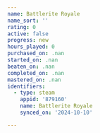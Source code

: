 ```yaml
---
name: Battlerite Royale
name_sort: ''
rating: 0
active: false
progress: new
hours_played: 0
purchased_on: .nan
started_on: .nan
beaten_on: .nan
completed_on: .nan
mastered_on: .nan
identifiers:
  - type: steam
    appid: '879160'
    name: Battlerite Royale
    synced_on: '2024-10-10'

---
```

